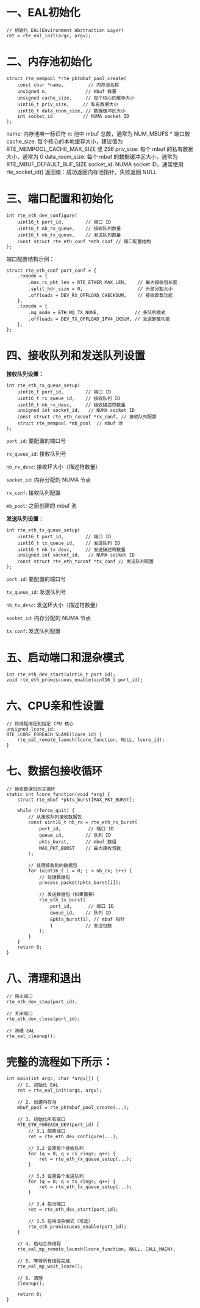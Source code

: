 # 一、EAL初始化

```
// 初始化 EAL(Environment Abstraction Layer)
ret = rte_eal_init(argc, argv);
```



# 二、内存池初始化

```
struct rte_mempool *rte_pktmbuf_pool_create(
    const char *name,         // 内存池名称
    unsigned n,              // mbuf 数量
    unsigned cache_size,     // 每个核心的缓存大小
    uint16_t priv_size,     // 私有数据大小
    uint16_t data_room_size, // 数据缓冲区大小
    int socket_id           // NUMA socket ID
);
```

name: 内存池唯一标识符
n: 池中 mbuf 总数，通常为 NUM_MBUFS * 端口数
cache_size: 每个核心的本地缓存大小，建议值为 RTE_MEMPOOL_CACHE_MAX_SIZE 或 256
priv_size: 每个 mbuf 的私有数据大小，通常为 0
data_room_size: 每个 mbuf 的数据缓冲区大小，通常为 RTE_MBUF_DEFAULT_BUF_SIZE
socket_id: NUMA socket ID，通常使用 rte_socket_id()
返回值：成功返回内存池指针，失败返回 NULL



# 三、端口配置和初始化

```
int rte_eth_dev_configure(
    uint16_t port_id,        // 端口 ID
    uint16_t nb_rx_queue,    // 接收队列数量
    uint16_t nb_tx_queue,    // 发送队列数量
    const struct rte_eth_conf *eth_conf // 端口配置结构
);
```

端口配置结构示例：

```
struct rte_eth_conf port_conf = {
    .rxmode = {
        .max_rx_pkt_len = RTE_ETHER_MAX_LEN,    // 最大接收包长度
        .split_hdr_size = 0,                    // 头部分割大小
        .offloads = DEV_RX_OFFLOAD_CHECKSUM,    // 接收卸载功能
    },
    .txmode = {
        .mq_mode = ETH_MQ_TX_NONE,             // 多队列模式
        .offloads = DEV_TX_OFFLOAD_IPV4_CKSUM, // 发送卸载功能
    },
};
```



# 四、接收队列和发送队列设置

**接收队列设置：**

```
int rte_eth_rx_queue_setup(
    uint16_t port_id,        // 端口 ID
    uint16_t rx_queue_id,    // 接收队列 ID
    uint16_t nb_rx_desc,     // 接收描述符数量
    unsigned int socket_id,   // NUMA socket ID
    const struct rte_eth_rxconf *rx_conf, // 接收队列配置
    struct rte_mempool *mb_pool  // mbuf 池
);
```

`port_id`: 要配置的端口号

`rx_queue_id`: 接收队列号

`nb_rx_desc`: 接收环大小（描述符数量）

`socket_id`: 内存分配的 NUMA 节点

`rx_conf`: 接收队列配置

`mb_pool`: 之前创建的 mbuf 池



**发送队列设置：**

```
int rte_eth_tx_queue_setup(
    uint16_t port_id,        // 端口 ID
    uint16_t tx_queue_id,    // 发送队列 ID
    uint16_t nb_tx_desc,     // 发送描述符数量
    unsigned int socket_id,   // NUMA socket ID
    const struct rte_eth_txconf *tx_conf // 发送队列配置
);
```

`port_id`: 要配置的端口号

`tx_queue_id`: 发送队列号

`nb_tx_desc`: 发送环大小（描述符数量）

`socket_id`: 内存分配的 NUMA 节点

`tx_conf`: 发送队列配置



# 五、启动端口和混杂模式

```
int rte_eth_dev_start(uint16_t port_id);
void rte_eth_promiscuous_enable(uint16_t port_id);
```



# 六、CPU亲和性设置

```
// 将线程绑定到指定 CPU 核心
unsigned lcore_id;
RTE_LCORE_FOREACH_SLAVE(lcore_id) {
    rte_eal_remote_launch(lcore_function, NULL, lcore_id);
}
```



# 七、数据包接收循环

```
// 接收数据包的主循环
static int lcore_function(void *arg) {
    struct rte_mbuf *pkts_burst[MAX_PKT_BURST];
    
    while (!force_quit) {
        // 从接收队列接收数据包
        const uint16_t nb_rx = rte_eth_rx_burst(
            port_id,          // 端口 ID
            queue_id,        // 队列 ID
            pkts_burst,      // mbuf 数组
            MAX_PKT_BURST    // 最大接收包数
        );

        // 处理接收到的数据包
        for (uint16_t i = 0; i < nb_rx; i++) {
            // 处理数据包
            process_packet(pkts_burst[i]);
            
            // 发送数据包（如果需要）
            rte_eth_tx_burst(
                port_id,      // 端口 ID
                queue_id,    // 队列 ID
                &pkts_burst[i], // mbuf 指针
                1            // 发送包数
            );
        }
    }
    return 0;
}
```



# 八、清理和退出

```
// 停止端口
rte_eth_dev_stop(port_id);

// 关闭端口
rte_eth_dev_close(port_id);

// 清理 EAL
rte_eal_cleanup();
```





# 完整的流程如下所示：

```
int main(int argc, char *argv[]) {
    // 1. 初始化 EAL
    ret = rte_eal_init(argc, argv);
    
    // 2. 创建内存池
    mbuf_pool = rte_pktmbuf_pool_create(...);
    
    // 3. 初始化所有端口
    RTE_ETH_FOREACH_DEV(port_id) {
        // 3.1 配置端口
        ret = rte_eth_dev_configure(...);
        
        // 3.2 设置每个接收队列
        for (q = 0; q < rx_rings; q++) {
            ret = rte_eth_rx_queue_setup(...);
        }
        
        // 3.3 设置每个发送队列
        for (q = 0; q < tx_rings; q++) {
            ret = rte_eth_tx_queue_setup(...);
        }
        
        // 3.4 启动端口
        ret = rte_eth_dev_start(port_id);
        
        // 3.5 启用混杂模式（可选）
        rte_eth_promiscuous_enable(port_id);
    }
    
    // 4. 启动工作线程
    rte_eal_mp_remote_launch(lcore_function, NULL, CALL_MAIN);
    
    // 5. 等待所有线程完成
    rte_eal_mp_wait_lcore();
    
    // 6. 清理
    cleanup();
    
    return 0;
}
```

